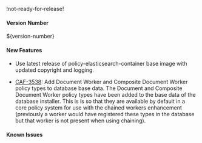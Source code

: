 !not-ready-for-release!

#### Version Number
${version-number}

#### New Features
- Use latest release of policy-elasticsearch-container base image with updated copyright and logging.

- [CAF-3538](https://jira.autonomy.com/browse/CAF-3538): Add Document Worker and Composite Document Worker policy types to database base data.
  The Document and Composite Document Worker policy types have been added to the base data of the database installer. This is is so that they are available by default in a core policy system for use with the chained workers enhancement (previously a worker would have registered these types in the database but that worker is not present when using chaining).

#### Known Issues
